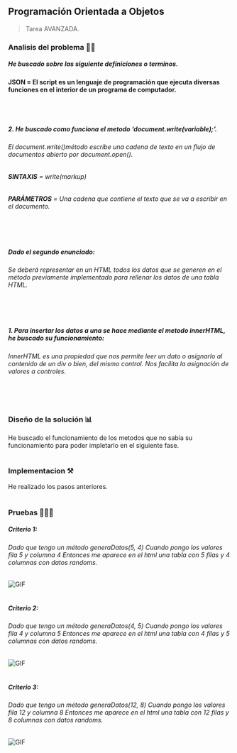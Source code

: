 ## Programación Orientada a Objetos

> Tarea AVANZADA.

### Analisis del problema 👨‍🏫


##### He buscado sobre las siguiente definiciones o terminos. 

#### JSON = El script es un lenguaje de programación que ejecuta diversas funciones en el interior de un programa de computador.
<br></br>

##### 2. He buscado como funciona el metodo ‘document.write(variable);’.

###### El document.write()método escribe una cadena de texto en un flujo de documentos abierto por document.open().
###### **SINTAXIS** = write(markup)
###### **PARÁMETROS** = Una cadena que contiene el texto que se va a escribir en el documento.
<br></br>

##### Dado el segundo enunciado:

###### Se deberá representar en un HTML todos los datos que se generen en el método previamente implementado para rellenar los datos de una tabla HTML.
<br></br>

##### 1. Para insertar los datos a una se hace mediante el metodo innerHTML, he buscado su funcionamiento:
###### InnerHTML  es una propiedad que nos permite leer un dato o asignarlo al contenido de un div o bien, del mismo control. Nos facilita la asignación de valores a controles.
<br></br>

### Diseño de la solución 📊

He buscado el funcionamiento de los metodos que no sabia su funcionamiento para poder impletarlo en el siguiente fase.
<br></br>

### Implementacion ⚒

He realizado los pasos anteriores.
<br></br>

### Pruebas 👨🏻‍💻

##### Criterio 1:
###### Dado que tengo un método generaDatos(5, 4) Cuando pongo los valores fila 5 y columna 4 Entonces me aparece en el html una tabla con 5 filas y 4 columnas con datos randoms.

![GIF](recursos/gif1.gif)
<br></br>

##### Criterio 2:
###### Dado que tengo un método generaDatos(4, 5) Cuando pongo los valores fila 4 y columna 5 Entonces me aparece en el html una tabla con 4 filas y 5 columnas con datos randoms.

![GIF](recursos/gif2.gif)
<br></br>

##### Criterio 3:
###### Dado que tengo un método generaDatos(12, 8) Cuando pongo los valores fila 12 y columna 8 Entonces me aparece en el html una tabla con 12 filas y 8 columnas con datos randoms.

![GIF](recursos/gif3.gif)
<br></br>